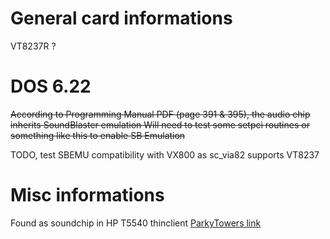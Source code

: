 # General card informations
VT8237R ?

# DOS 6.22
~~According to Programming Manual PDF (page 391 & 395), the audio chip inherits SoundBlaster emulation
Will need to test some setpci routines or something like this to enable SB Emulation~~

TODO, test SBEMU compatibility with VX800 as sc_via82 supports VT8237

# Misc informations

Found as soundchip in HP T5540 thinclient [ParkyTowers link](https://www.parkytowers.me.uk/thin/hp/t5540/)
